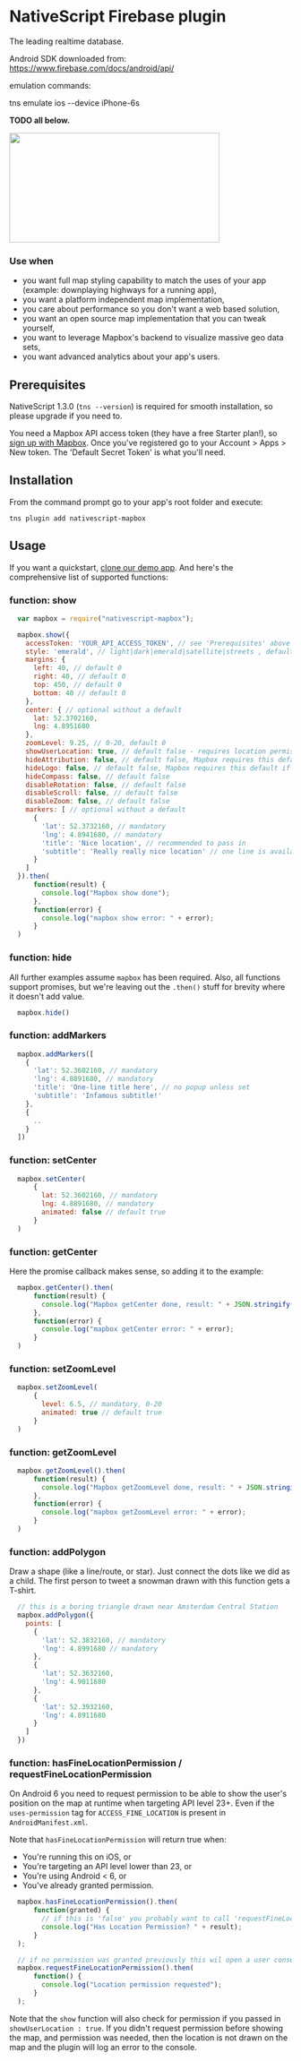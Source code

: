 # NativeScript Firebase plugin

The leading realtime database.

Android SDK downloaded from: https://www.firebase.com/docs/android/api/

emulation commands:

tns emulate ios --device iPhone-6s

**TODO all below.**


















































































































<img src="screenshots/ios-demoapp-slice.png" width="375px" height="196px" />

### Use when
* you want full map styling capability to match the uses of your app (example: downplaying highways for a running app),
* you want a platform independent map implementation,
* you care about performance so you don't want a web based solution,
* you want an open source map implementation that you can tweak yourself,
* you want to leverage Mapbox's backend to visualize massive geo data sets,
* you want advanced analytics about your app's users.

## Prerequisites
NativeScript 1.3.0 (`tns --version`) is required for smooth installation, so please upgrade if you need to.

You need a Mapbox API access token (they have a free Starter plan!), so [sign up with Mapbox](https://www.mapbox.com/signup/).
Once you've registered go to your Account > Apps > New token. The 'Default Secret Token' is what you'll need.

## Installation
From the command prompt go to your app's root folder and execute:
```
tns plugin add nativescript-mapbox
```

## Usage

If you want a quickstart, [clone our demo app](https://github.com/EddyVerbruggen/nativescript-mapbox-demo).
And here's the comprehensive list of supported functions:

### function: show
```js
  var mapbox = require("nativescript-mapbox");

  mapbox.show({
    accessToken: 'YOUR_API_ACCESS_TOKEN', // see 'Prerequisites' above
    style: 'emerald', // light|dark|emerald|satellite|streets , default 'streets'
    margins: {
      left: 40, // default 0
      right: 40, // default 0
      top: 450, // default 0
      bottom: 40 // default 0
    },
    center: { // optional without a default
      lat: 52.3702160,
      lng: 4.8951680
    },
    zoomLevel: 9.25, // 0-20, default 0
    showUserLocation: true, // default false - requires location permissions on Android which you can remove from AndroidManifest.xml if you don't need them
    hideAttribution: false, // default false, Mapbox requires this default if you're on a free plan
    hideLogo: false, // default false, Mapbox requires this default if you're on a free plan
    hideCompass: false, // default false
    disableRotation: false, // default false
    disableScroll: false, // default false
    disableZoom: false, // default false
    markers: [ // optional without a default
      {
        'lat': 52.3732160, // mandatory
        'lng': 4.8941680, // mandatory
        'title': 'Nice location', // recommended to pass in
        'subtitle': 'Really really nice location' // one line is available on iOS, multiple on Android
      }
    ]
  }).then(
      function(result) {
        console.log("Mapbox show done");
      },
      function(error) {
        console.log("mapbox show error: " + error);
      }
  )
```

### function: hide
All further examples assume `mapbox` has been required.
Also, all functions support promises, but we're leaving out the `.then()` stuff for brevity where it doesn't add value.
```js
  mapbox.hide()
```

### function: addMarkers
```js
  mapbox.addMarkers([
    {
      'lat': 52.3602160, // mandatory
      'lng': 4.8891680, // mandatory
      'title': 'One-line title here', // no popup unless set
      'subtitle': 'Infamous subtitle!'
    },
    {
      ..
    }
  ])
```

### function: setCenter
```js
  mapbox.setCenter(
      {
        lat: 52.3602160, // mandatory
        lng: 4.8891680, // mandatory
        animated: false // default true
      }
  )
```

### function: getCenter
Here the promise callback makes sense, so adding it to the example:
```js
  mapbox.getCenter().then(
      function(result) {
        console.log("Mapbox getCenter done, result: " + JSON.stringify(result));
      },
      function(error) {
        console.log("mapbox getCenter error: " + error);
      }
  )
```

### function: setZoomLevel
```js
  mapbox.setZoomLevel(
      {
        level: 6.5, // mandatory, 0-20
        animated: true // default true
      }
  )
```

### function: getZoomLevel
```js
  mapbox.getZoomLevel().then(
      function(result) {
        console.log("Mapbox getZoomLevel done, result: " + JSON.stringify(result));
      },
      function(error) {
        console.log("mapbox getZoomLevel error: " + error);
      }
  )
```

### function: addPolygon
Draw a shape (like a line/route, or star). Just connect the dots like we did as a child. The first person to tweet a snowman drawn with this function gets a T-shirt.
```js
  // this is a boring triangle drawn near Amsterdam Central Station
  mapbox.addPolygon({
    points: [
      {
        'lat': 52.3832160, // mandatory
        'lng': 4.8991680 // mandatory
      },
      {
        'lat': 52.3632160,
        'lng': 4.9011680
      },
      {
        'lat': 52.3932160,
        'lng': 4.8911680
      }
    ]
  })
```

### function: hasFineLocationPermission / requestFineLocationPermission
On Android 6 you need to request permission to be able to show the user's position on the map at runtime when targeting API level 23+.
Even if the `uses-permission` tag for `ACCESS_FINE_LOCATION` is present in `AndroidManifest.xml`.

Note that `hasFineLocationPermission` will return true when:
* You're running this on iOS, or
* You're targeting an API level lower than 23, or
* You're using Android < 6, or
* You've already granted permission.

```js
  mapbox.hasFineLocationPermission().then(
      function(granted) {
        // if this is 'false' you probably want to call 'requestFineLocationPermission' now
        console.log("Has Location Permission? " + result);
      }
  );

  // if no permission was granted previously this wil open a user consent screen
  mapbox.requestFineLocationPermission().then(
      function() {
        console.log("Location permission requested");
      }
  );
```

Note that the `show` function will also check for permission if you passed in `showUserLocation : true`.
If you didn't request permission before showing the map, and permission was needed, then
the location is not drawn on the map and the plugin will log an error to the console.
